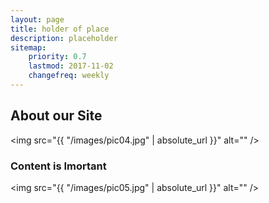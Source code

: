 ```yaml
---
layout: page
title: holder of place
description: placeholder
sitemap:
    priority: 0.7
    lastmod: 2017-11-02
    changefreq: weekly
---
```

## About our Site

<span class="image left"><img src="{{ "/images/pic04.jpg" | absolute_url }}" alt="" /></span>



### Content is Imortant
<div class="box">
  <p>

  </p>
</div>

<span class="image left"><img src="{{ "/images/pic05.jpg" | absolute_url }}" alt="" /></span>
